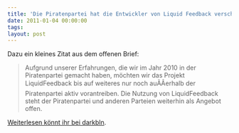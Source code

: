 ```yaml
---
title: 'Die Piratenpartei hat die Entwickler von Liquid Feedback verschlissen.'
date: 2011-01-04 00:00:00 
tags: 
layout: post
---
```

Dazu ein kleines Zitat aus dem offenen Brief:

<blockquote>Aufgrund unserer Erfahrungen, die wir im Jahr 2010 in der Piratenpartei gemacht haben, möchten wir das Projekt LiquidFeedback bis auf weiteres nur noch auÃÂerhalb der Piratenpartei aktiv vorantreiben. Die Nutzung von LiquidFeedback steht der Piratenpartei und anderen Parteien weiterhin als Angebot offen.</blockquote>

<a href="https://darkbln.wordpress.com/2011/01/03/offener-brief-liquid-democracy/">Weiterlesen könnt ihr bei darkbln</a>.
